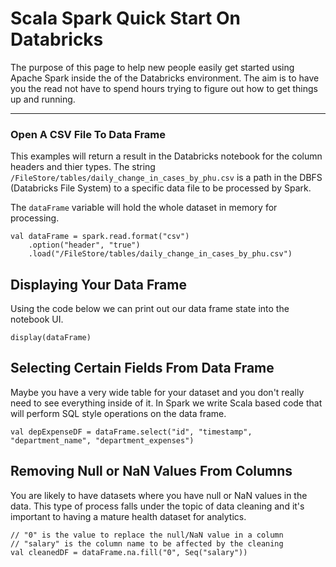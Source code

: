 # Scala Spark Quick Start On Databricks

The purpose of this page to help new people easily get started using Apache Spark inside the of the Databricks environment. The aim is to have you the read not have to spend hours trying to figure out how to get things up and running.

---

### Open A CSV File To Data Frame
This examples will return a result in the Databricks notebook for the column 
headers and thier types. The string `/FileStore/tables/daily_change_in_cases_by_phu.csv` is a path in the DBFS (Databricks File System) to a specific data file to be processed by Spark.

The `dataFrame` variable will hold the whole dataset in memory for processing.

    val dataFrame = spark.read.format("csv")
        .option("header", "true")
        .load("/FileStore/tables/daily_change_in_cases_by_phu.csv")

## Displaying Your Data Frame

Using the code below we can print out our data frame state into the notebook UI.

    display(dataFrame)

## Selecting Certain Fields From Data Frame

Maybe you have a very wide table for your dataset and you don't really need to see everything inside of it. In Spark we write Scala based code that will 
perform SQL style operations on the data frame.

    val depExpenseDF = dataFrame.select("id", "timestamp", "department_name", "department_expenses")

## Removing Null or NaN Values From Columns

You are likely to have datasets where you have null or NaN values in the data.
This type of process falls under the topic of data cleaning and it's important to having a mature health dataset for analytics.

    // "0" is the value to replace the null/NaN value in a column
    // "salary" is the column name to be affected by the cleaning
    val cleanedDF = dataFrame.na.fill("0", Seq("salary"))